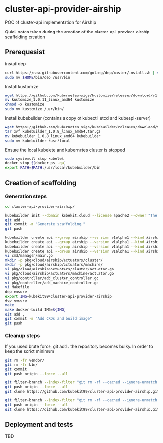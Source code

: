 # cluster-api-provider-airship
POC of cluster-api implementation for Airship

Quick notes taken during the creation of the cluster-api-provider-airship scaffolding creation

## Prerequesist

Install dep

```bash
curl https://raw.githubusercontent.com/golang/dep/master/install.sh | sh
sudo mv $HOME/bin/dep /usr/bin
```

Install kustomize

```bash
wget https://github.com/kubernetes-sigs/kustomize/releases/download/v1.0.11/kustomize_1.0.11_linux_amd64
mv kustomize_1.0.11_linux_amd64 kustomize
chmod +x kustomize 
sudo mv kustomize /usr/bin/
```

Install kubebuilder (contains a copy of kubectl, etcd and kubeapi-server)

```bash
wget https://github.com/kubernetes-sigs/kubebuilder/releases/download/v1.0.8/kubebuilder_1.0.8_linux_amd64.tar.gz
tar xvf kubebuilder_1.0.8_linux_amd64.tar.gz 
mv kubebuilder_1.0.8_linux_amd64 kubebuilder
sudo mv kubebuilder /usr/local
```

Ensure the local kubelete and kubernetes cluster is stopped

```bash
sudo systemctl stop kubelet
docker stop $(docker ps -qa)
export PATH=$PATH:/usr/local/kubebuilder/bin
```

## Creation of scaffolding

### Generation steps

```bash
cd cluster-api-provider-airship/
```

```bash
kubebuilder init --domain kubekit.cloud --license apache2 --owner "The Kubernetes Authors"
git add .
git commit -m "Generate scaffolding."
git push
```

```bash
kubebuilder create api --group airship --version v1alpha1 --kind AirshipClusterProviderSpec
kubebuilder create api --group airship --version v1alpha1 --kind AirshipClusterProviderStatus
kubebuilder create api --group airship --version v1alpha1 --kind AirshipMachineProviderStatus
kubebuilder create api --group airship --version v1alpha1 --kind AirshipMachineProviderSpec
vi cmd/manager/main.go 
mkdir -p pkg/cloud/airship/actuators/cluster/
mkdir -p pkg/cloud/airship/actuators/machine/
vi pkg/cloud/airship/actuators/cluster/actuator.go
vi pkg/cloud/airship/actuators/machine/actuator.go
vi pkg/controller/add_cluster_controller.go
vi pkg/controller/add_machine_controller.go
vi Makefile 
dep ensure
export IMG=kubekit99/cluster-api-provider-airship
dep ensure
make
make docker-build IMG=${IMG}
git add .
git commit -m "Add CRDs and build image"
git push
```

### Cleanup steps

If you used brute force, git add . the repository becomes bulky. In order to keep the
scrict minimum

```bash
git rm -fr vendor/
git rm -fr bin/
git commit
git push origin --force --all
```

```bash
git filter-branch --index-filter "git rm -rf --cached --ignore-unmatch vendor" HEAD
git push origin --force --all
git clone https://github.com/kubekit99/cluster-api-provider-airship.git
```

```bash
git filter-branch --index-filter "git rm -rf --cached --ignore-unmatch bin" HEAD
git push origin --force --all
git clone https://github.com/kubekit99/cluster-api-provider-airship.git
```

## Deployment and tests

TBD
